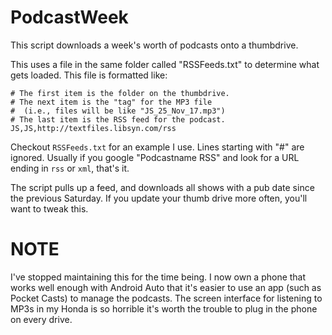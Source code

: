 PodcastWeek
===========

This script downloads a week's worth of podcasts onto a thumbdrive.

This uses a file in the same folder called "RSSFeeds.txt" to determine what gets loaded. This file is formatted like:
```
# The first item is the folder on the thumbdrive.
# The next item is the "tag" for the MP3 file
#  (i.e., files will be like "JS_25_Nov_17.mp3")
# The last item is the RSS feed for the podcast.
JS,JS,http://textfiles.libsyn.com/rss
```
Checkout `RSSFeeds.txt` for an example I use. Lines starting with "#" are ignored. Usually if you google "Podcastname RSS" and look for a URL ending in `rss` or `xml`, that's it. 

The script pulls up a feed, and downloads all shows with a pub date since the previous Saturday. If you update your thumb drive more often, you'll want to tweak this.

NOTE
====
I've stopped maintaining this for the time being. I now own a phone that works well enough with Android Auto that it's easier to use an app (such as Pocket Casts) to manage the podcasts. The screen interface for listening to MP3s in my Honda is so horrible it's worth the trouble to plug in the phone on every drive.
